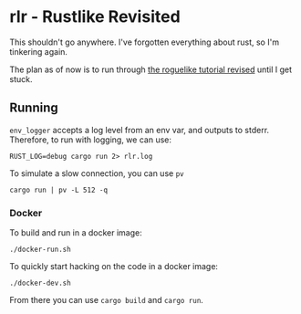 # rlr - Rustlike Revisited

This shouldn't go anywhere. I've forgotten everything about rust, so I'm tinkering again.

The plan as of now is to run through [the roguelike tutorial revised](http://rogueliketutorials.com/tdl/1) until I get stuck.

## Running

`env_logger` accepts a log level from an env var, and outputs to stderr. Therefore, to run with logging, we can use:

    RUST_LOG=debug cargo run 2> rlr.log

To simulate a slow connection, you can use `pv`

    cargo run | pv -L 512 -q

### Docker

To build and run in a docker image:

    ./docker-run.sh

To quickly start hacking on the code in a docker image:

    ./docker-dev.sh

From there you can use `cargo build` and `cargo run`.
